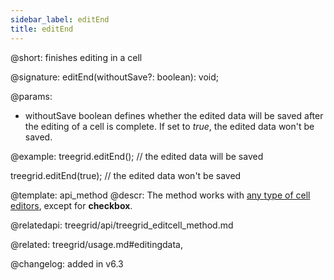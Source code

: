 ```yaml
---
sidebar_label: editEnd
title: editEnd
---          
```


@short: finishes editing in a cell

@signature: editEnd(withoutSave?: boolean): void;

@params:
- withoutSave	boolean    defines whether the edited data will be saved after the editing of a cell is complete. If set to <i>true</i>, the edited data won't be saved. 

@example:
treegrid.editEnd(); // the edited data will be saved

treegrid.editEnd(true); // the edited data won't be saved

@template: api_method
@descr:
The method works with [any type of cell editors](treegrid/configuration.md#columneditors), except for **checkbox**. 


@relatedapi: treegrid/api/treegrid_editcell_method.md

@related: treegrid/usage.md#editingdata, 

@changelog: added in v6.3

